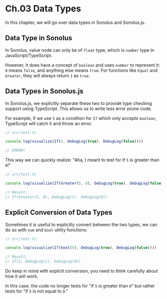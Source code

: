 # Ch.03 Data Types

In this chapter, we will go over data types in Sonolus and Sonolus.js.

## Data Type in Sonolus

In Sonolus, value node can only be of `float` type, which is `number` type in JavaScript/TypeScript.

However, it does have a concept of `boolean` and uses `number` to represent it: `0` means `false`, and anything else means `true`. For functions like `Equal` and `Greater`, they will always return `1` as `true`.

## Data Types in Sonolus.js

In Sonolus.js, we explicitly separate these two to provide type checking support using TypeScript. This allows us to write less error prone code.

For example, if we use `5` as a condition for `If` which only accepts `boolean`, TypeScript will catch it and throw an error.

```ts
// src/test.ts

console.log(visualize(If(5, DebugLog(true), DebugLog(false))))

// ERROR!
```

This way we can quickly realize: "Aha, I meant to test for if `5` is greater than `0`!"

```ts
// src/test.ts

console.log(visualize(If(Greater(5, 0), DebugLog(true), DebugLog(false))))

// Result:
// If(Greater(5, 0), DebugLog(1), DebugLog(0))
```

## Explicit Conversion of Data Types

Sometimes it is useful to explicitly convert between the two types, we can do so with `num` and `bool` utility functions:

```ts
// src/test.ts

console.log(visualize(If(bool(5), DebugLog(true), DebugLog(false))))

// Result:
// If(5, DebugLog(1), DebugLog(0))
```

Do keep in mind with explicit conversion, you need to think carefully about how it will work.

In this case, the code no longer tests for "if `5` is greater than `0`" but rather tests for "if `5` is not equal to `0`."
